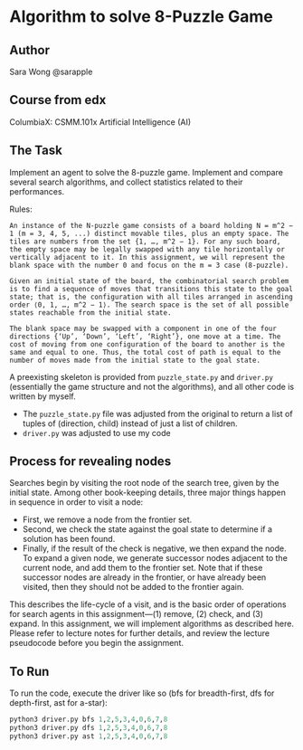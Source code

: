 # Algorithm to solve 8-Puzzle Game

## Author
Sara Wong @sarapple

## Course from edx
ColumbiaX: CSMM.101x
Artificial Intelligence (AI)

## The Task

Implement an agent to solve the 8-puzzle game.  Implement and compare several search algorithms, and collect statistics related to their performances. 

Rules:
```
An instance of the N-puzzle game consists of a board holding N = m^2 − 1 (m = 3, 4, 5, ...) distinct movable tiles, plus an empty space. The tiles are numbers from the set {1, …, m^2 − 1}. For any such board, the empty space may be legally swapped with any tile horizontally or vertically adjacent to it. In this assignment, we will represent the blank space with the number 0 and focus on the m = 3 case (8-puzzle).

Given an initial state of the board, the combinatorial search problem is to find a sequence of moves that transitions this state to the goal state; that is, the configuration with all tiles arranged in ascending order ⟨0, 1, …, m^2 − 1⟩. The search space is the set of all possible states reachable from the initial state.

The blank space may be swapped with a component in one of the four directions {‘Up’, ‘Down’, ‘Left’, ‘Right’}, one move at a time. The cost of moving from one configuration of the board to another is the same and equal to one. Thus, the total cost of path is equal to the number of moves made from the initial state to the goal state.
```

A preexisting skeleton is provided from `puzzle_state.py` and `driver.py` (essentially the game structure and not the algorithms), and all other code is written by myself.
- The `puzzle_state.py` file was adjusted from the original to return a list of tuples of (direction, child) instead of just a list of children.
- `driver.py` was adjusted to use my code

## Process for revealing nodes
Searches begin by visiting the root node of the search tree, given by the initial state. Among other book-keeping details, three major things happen in sequence in order to visit a node:

- First, we remove a node from the frontier set.
- Second, we check the state against the goal state to determine if a solution has been found.
- Finally, if the result of the check is negative, we then expand the node. To expand a given node, we generate successor nodes adjacent to the current node, and add them to the frontier set. Note that if these successor nodes are already in the frontier, or have already been visited, then they should not be added to the frontier again.

This describes the life-cycle of a visit, and is the basic order of operations for search agents in this assignment—(1) remove, (2) check, and (3) expand. In this assignment, we will implement algorithms as described here. Please refer to lecture notes for further details, and review the lecture pseudocode before you begin the assignment.

## To Run
To run the code, execute the driver like so (bfs for breadth-first, dfs for depth-first, ast for a-star):

```python
python3 driver.py bfs 1,2,5,3,4,0,6,7,8
python3 driver.py dfs 1,2,5,3,4,0,6,7,8
python3 driver.py ast 1,2,5,3,4,0,6,7,8
```
